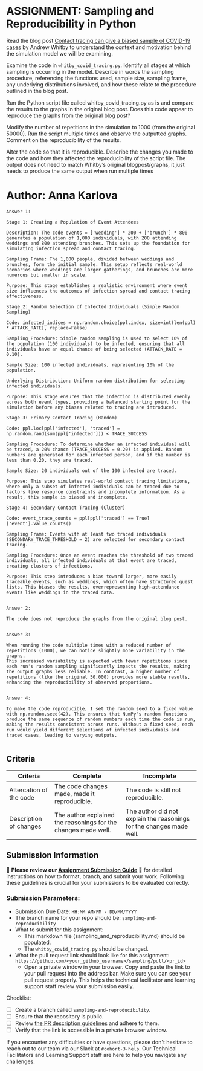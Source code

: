 # ASSIGNMENT: Sampling and Reproducibility in Python

Read the blog post [Contact tracing can give a biased sample of COVID-19 cases](https://andrewwhitby.com/2020/11/24/contact-tracing-biased/) by Andrew Whitby to understand the context and motivation behind the simulation model we will be examining.

Examine the code in `whitby_covid_tracing.py`. Identify all stages at which sampling is occurring in the model. Describe in words the sampling procedure, referencing the functions used, sample size, sampling frame, any underlying distributions involved, and how these relate to the procedure outlined in the blog post.

Run the Python script file called whitby_covid_tracing.py as is and compare the results to the graphs in the original blog post. Does this code appear to reproduce the graphs from the original blog post?

Modify the number of repetitions in the simulation to 1000 (from the original 50000). Run the script multiple times and observe the outputted graphs. Comment on the reproducibility of the results.

Alter the code so that it is reproducible. Describe the changes you made to the code and how they affected the reproducibility of the script file. The output does not need to match Whitby’s original blogpost/graphs, it just needs to produce the same output when run multiple times

# Author: Anna Karlova

```
Answer 1:

Stage 1: Creating a Population of Event Attendees

Description: The code events = ['wedding'] * 200 + ['brunch'] * 800 generates a population of 1,000 individuals, with 200 attending weddings and 800 attending brunches. This sets up the foundation for simulating infection spread and contact tracing.

Sampling Frame: The 1,000 people, divided between weddings and brunches, form the initial sample. This setup reflects real-world scenarios where weddings are larger gatherings, and brunches are more numerous but smaller in scale.

Purpose: This stage establishes a realistic environment where event size influences the outcomes of infection spread and contact tracing effectiveness.

Stage 2: Random Selection of Infected Individuals (Simple Random Sampling)

Code: infected_indices = np.random.choice(ppl.index, size=int(len(ppl) * ATTACK_RATE), replace=False)

Sampling Procedure: Simple random sampling is used to select 10% of the population (100 individuals) to be infected, ensuring that all individuals have an equal chance of being selected (ATTACK_RATE = 0.10).

Sample Size: 100 infected individuals, representing 10% of the population.

Underlying Distribution: Uniform random distribution for selecting infected individuals.

Purpose: This stage ensures that the infection is distributed evenly across both event types, providing a balanced starting point for the simulation before any biases related to tracing are introduced.

Stage 3: Primary Contact Tracing (Random)

Code: ppl.loc[ppl['infected'], 'traced'] = np.random.rand(sum(ppl['infected'])) < TRACE_SUCCESS

Sampling Procedure: To determine whether an infected individual will be traced, a 20% chance (TRACE_SUCCESS = 0.20) is applied. Random numbers are generated for each infected person, and if the number is less than 0.20, they are traced.

Sample Size: 20 individuals out of the 100 infected are traced.

Purpose: This step simulates real-world contact tracing limitations, where only a subset of infected individuals can be traced due to factors like resource constraints and incomplete information. As a result, this sample is biased and incomplete.

Stage 4: Secondary Contact Tracing (Cluster)

Code: event_trace_counts = ppl[ppl['traced'] == True]['event'].value_counts()

Sampling Frame: Events with at least two traced individuals (SECONDARY_TRACE_THRESHOLD = 2) are selected for secondary contact tracing.

Sampling Procedure: Once an event reaches the threshold of two traced individuals, all infected individuals at that event are traced, creating clusters of infections.

Purpose: This step introduces a bias toward larger, more easily traceable events, such as weddings, which often have structured guest lists. This biases the results, overrepresenting high-attendance events like weddings in the traced data.


Answer 2: 

The code does not reproduce the graphs from the original blog post.


Answer 3: 

When running the code multiple times with a reduced number of repetitions (1000), we can notice slightly more variability in the graphs. 
This increased variability is expected with fewer repetitions since each run's random sampling significantly impacts the results, making the output graphs less reliable. In contrast, a higher number of repetitions (like the original 50,000) provides more stable results, enhancing the reproducibility of observed proportions.


Answer 4: 

To make the code reproducible, I set the random seed to a fixed value with np.random.seed(42). This ensures that NumPy's random functions produce the same sequence of random numbers each time the code is run, making the results consistent across runs. Without a fixed seed, each run would yield different selections of infected individuals and traced cases, leading to varying outputs.


```


## Criteria

|Criteria|Complete|Incomplete|
|--------|----|----|
|Altercation of the code|The code changes made, made it reproducible.|The code is still not reproducible.|
|Description of changes|The author explained the reasonings for the changes made well.|The author did not explain the reasonings for the changes made well.|

## Submission Information

🚨 **Please review our [Assignment Submission Guide](https://github.com/UofT-DSI/onboarding/blob/main/onboarding_documents/submissions.md)** 🚨 for detailed instructions on how to format, branch, and submit your work. Following these guidelines is crucial for your submissions to be evaluated correctly.

### Submission Parameters:
* Submission Due Date: `HH:MM AM/PM - DD/MM/YYYY`
* The branch name for your repo should be: `sampling-and-reproducibility`
* What to submit for this assignment:
    * This markdown file (sampling_and_reproducibility.md) should be populated.
    * The `whitby_covid_tracing.py` should be changed.
* What the pull request link should look like for this assignment: `https://github.com/<your_github_username>/sampling/pull/<pr_id>`
    * Open a private window in your browser. Copy and paste the link to your pull request into the address bar. Make sure you can see your pull request properly. This helps the technical facilitator and learning support staff review your submission easily.

Checklist:
- [ ] Create a branch called `sampling-and-reproducibility`.
- [ ] Ensure that the repository is public.
- [ ] Review [the PR description guidelines](https://github.com/UofT-DSI/onboarding/blob/main/onboarding_documents/submissions.md#guidelines-for-pull-request-descriptions) and adhere to them.
- [ ] Verify that the link is accessible in a private browser window.

If you encounter any difficulties or have questions, please don't hesitate to reach out to our team via our Slack at `#cohort-3-help`. Our Technical Facilitators and Learning Support staff are here to help you navigate any challenges.
